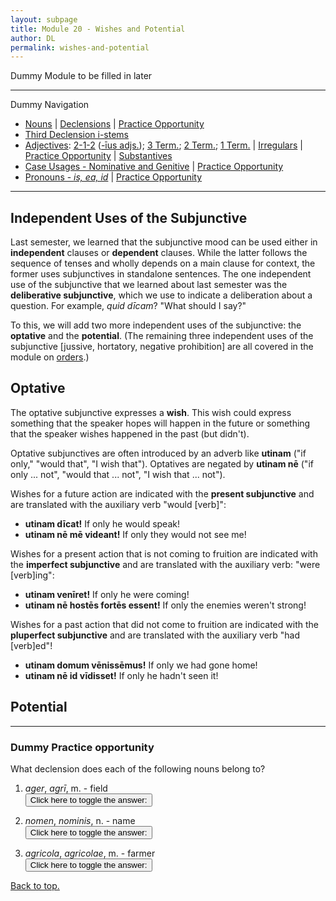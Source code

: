 ```yaml
---
layout: subpage
title: Module 20 - Wishes and Potential
author: DL
permalink: wishes-and-potential
---
```


Dummy Module to be filled in later

***

Dummy Navigation

- [Nouns](#nouns) \| [Declensions](#declensions) \| [Practice Opportunity](#practice-opportunity)  
- [Third Declension i-stems](#third-declension-i-stems)
- [Adjectives](#adjectives): [2-1-2](#1-the-2-1-2-adjectives) ([-īus adjs.](#11--īus-adjectives)); [3 Term.](#2-three-termination-adjectives); [2 Term.](#3-two-termination-adjectives); [1 Term.](#4-one-termination-adjectives) \| [Irregulars](#5-irregulars) \| [Practice Opportunity](#practice-opportunity-1) \| [Substantives](#substantives)
- [Case Usages - Nominative and Genitive](#case-usages---nominative-and-genitive) \| [Practice Opportunity](#practice-opportunity-2)
- [Pronouns - *is, ea, id*](#pronouns---is-ea-id) \| [Practice Opportunity](#practice-opportunity-3)

***

## Independent Uses of the Subjunctive

Last semester, we learned that the subjunctive mood can be used either in **independent** clauses or **dependent** clauses. While the latter follows the sequence of tenses and wholly depends on a main clause for context, the former uses subjunctives in standalone sentences. The one independent use of the subjunctive that we learned about last semester was the **deliberative subjunctive**, which we use to indicate a deliberation about a question. For example, *quid dīcam*? "What should I say?"

To this, we will add two more independent uses of the subjunctive: the **optative** and the **potential**. (The remaining three independent uses of the subjunctive [jussive, hortatory, negative prohibition] are all covered in the module on [orders](orders).)

## Optative

The optative subjunctive expresses a **wish**. This wish could express something that the speaker hopes will happen in the future or something that the speaker wishes happened in the past (but didn't).

Optative subjunctives are often introduced by an adverb like **utinam** ("if only," "would that", "I wish that"). Optatives are negated by **utinam nē** ("if only ... not", "would that ... not", "I wish that ... not").

Wishes for a future action are indicated with the **present subjunctive** and are translated with the auxiliary verb "would [verb]":
- **utinam dīcat!** If only he would speak!
- **utinam nē mē videant!** If only they would not see me!

Wishes for a present action that is not coming to fruition are indicated with the **imperfect subjunctive** and are translated with the auxiliary verb: "were [verb]ing":
- **utinam venīret!** If only he were coming!
- **utinam nē hostēs fortēs essent!** If only the enemies weren't strong!

Wishes for a past action that did not come to fruition are indicated with the **pluperfect subjunctive** and are translated with the auxiliary verb "had [verb]ed"!
- **utinam domum vēnissēmus!** If only we had gone home!
- **utinam nē id vīdisset!** If only he hadn't seen it!

## Potential

***

### Dummy Practice opportunity

What declension does each of the following nouns belong to?
1. *ager*, *agrī*, m. - field  
<button onclick="toggleDisplay('prac1')">Click here to toggle the answer:</button> <span style="display: none;" id="prac1">2nd</span>

2. *nomen*, *nominis*, n. - name  
<button onclick="toggleDisplay('prac2')">Click here to toggle the answer:</button> <span style="display: none;" id="prac2">3rd</span>

3. *agricola*, *agricolae*, m. - farmer  
<button onclick="toggleDisplay('prac3')">Click here to toggle the answer:</button> <span style="display: none;" id="prac3">1st</span>

[Back to top.](#top)
